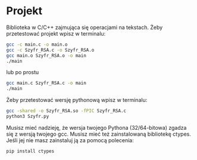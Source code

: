 # Projekt
Biblioteka w C/C++ zajmująca się operacjami na tekstach. 
Żeby przetestować projekt wpisz w terminalu:
```bash
gcc -c main.c -o main.o
gcc -c Szyfr_RSA.c -o Szyfr_RSA.o
gcc main.o Szyfr_RSA.o -o main
./main
```
lub po prostu
```bash
gcc main.c Szyfr_RSA.c -o main
./main
```
Żeby przetestować wersję pythonową wpisz w terminalu:
```bash
gcc -shared -o Szyfr_RSA.so -fPIC Szyfr_RSA.c
python3 Szyfr.py

```
Musisz mieć nadzieję, że wersja twojego Pythona (32/64-bitowa) zgadza się z wersją twojego gcc.
Musisz mieć też zainstalowaną bibliotekę ctypes.
Jeśli jej nie masz zainstaluj ją za pomocą polecenia:
```bash
pip install ctypes
```